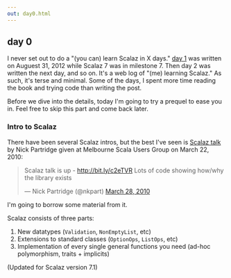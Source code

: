 ```yaml
---
out: day0.html
---
```


  [day1]: $linkBase$/learning-scalaz/day1

day 0
-----

I never set out to do a "(you can) learn Scalaz in X days." [day 1][day1] was written on Auguest 31, 2012 while Scalaz 7 was in milestone 7. Then day 2 was written the next day, and so on. It's a web log of "(me) learning Scalaz." As such, it's terse and minimal. Some of the days, I spent more time reading the book and trying code than writing the post.

Before we dive into the details, today I'm going to try a prequel to ease you in. Feel free to skip this part and come back later.

### Intro to Scalaz

There have been several Scalaz intros, but the best I've seen is [Scalaz talk](http://vimeo.com/10482466) by Nick Partridge given at Melbourne Scala Users Group on March 22, 2010:

<blockquote class="twitter-tweet"><p>Scalaz talk is up - <a href="http://bit.ly/c2eTVR">http://bit.ly/c2eTVR</a> Lots of code showing how/why the library exists</p>&mdash; Nick Partridge (@nkpart) <a href="https://twitter.com/nkpart/status/11172171016">March 28, 2010</a></blockquote>
<script async src="//platform.twitter.com/widgets.js" charset="utf-8"></script>

I'm going to borrow some material from it.

Scalaz consists of three parts:

1. New datatypes (`Validation`, `NonEmptyList`, etc)
2. Extensions to standard classes (`OptionOps`, `ListOps`, etc)
3. Implementation of every single general functions you need (ad-hoc polymorphism, traits + implicits)

(Updated for Scalaz version 7.1)

